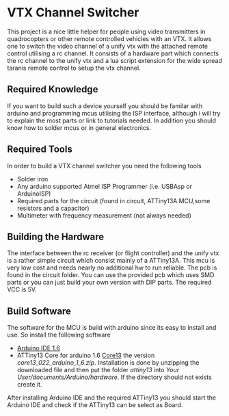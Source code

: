 # VTX Channel Switcher

This project is a nice little helper for people using video transmitters in quadrocopters or other remote controlled vehicles with an VTX. It allows one to switch the video channel of a unify vtx with the attached remote control utilising a rc channel. It consists of a hardware part which connects the rc channel to the unify vtx and a lua script extension for the wide spread taranis remote control to setup the vtx channel.

## Required Knowledge

If you want to build such a device yourself you should be familar with arduino and programming mcus utilising the ISP interface, although i will try to explain the most parts or link to tutorials needed. In addition you should know how to solder mcus or in general electronics.

## Required Tools

In order to build a VTX channel switcher you need the following tools

* Solder iron
* Any arduino supported Atmel ISP Programmer (i.e. USBAsp or ArduinoISP)
* Required parts for the circuit (found in circuit, ATTiny13A MCU,some resistors and a capacitor)
* Multimeter with frequency measurement (not always needed)

## Building the Hardware

The interface between the rc receiver (or flight controller) and the unify vtx is a rather simple circuit which consist mainly of a ATTiny13A. This mcu is very low cost and needs nearly no additional hw to run reliable. The pcb is found in the circuit folder. You can use the provided pcb which uses SMD parts or you can just build your own version with DIP parts. The required VCC is 5V.

## Build Software 

The software for the MCU is build with arduino since its easy to install and use. So install the following software

* [Arduino IDE 1.6](https://www.arduino.cc/)
* ATTiny13 Core for arduino 1.6 [Core13](https://sourceforge.net/projects/ard-core13/?source=navbar)  the version *core13_022_arduino_1_6.zip*. Installation is done by unzipping the downloaded file and then put the folder *attiny13* into *Your User/documents/Arduino/hardware*. If the directory should not exists create it.

After installing Arduino IDE and the required ATTiny13 you should start the Arduino IDE and check if the ATTiny13 can be select as Board. 


  



